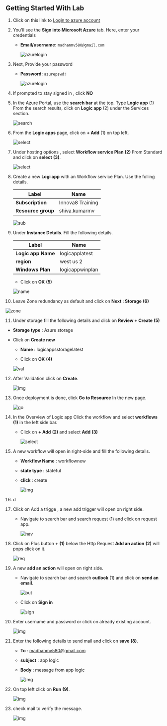 ## Getting Started With Lab

1. Click on this link to [Login to azure account](https://portal.azure.com/#home)

2. You'll see the **Sign into Microsoft Azure** tab. Here, enter your credentials
   
      - **Email/username:** `madhanmv580@gmail.com`
      
        ![azurelogin](../functionapp/images/3.png)

3. Next, Provide your password

   - **Password:** `azurepswd!`
     
     ![azurelogin](../functionapp/images/4.png)

4. If prompted to stay signed in , click **NO**

5. In the Azure Portal, use the **search bar** at the top. Type **Logic app** (1) From the search results, click on **Logic app** (2) under the Services section.

   ![search](images/1.png)

6. From the **Logic apps** page, click on **+ Add** (1) on top left.

   ![select](images/2.png)

7. Under hosting options , select **Workflow service Plan** **(2)** From Standard and click on **select** **(3)**.

   ![select](images/3.png)

8. Create a new **Logi app** with an Workflow service Plan. Use the folling details.

   |Label|Name|
   |---|---|
   |**Subscription**|Innova8 Training|
   |**Resource group**|shiva.kumarmv|

   ![sub](images/4.png)

9. Under **Instance Details**. Fill the following details.

   |Label|Name|
   |---|---|
   |**Logic app Name**|logicapplatest|
   |**region**|west us 2|
   |**Windows Plan**|logicappwinplan|

   - Click on **OK** **(5)**


   ![name](images/5.png)

10. Leave Zone redundancy as default and click on **Next : Storage** **(6)**

   ![zone](images/6.png)

11. Under storage fill the following details and click on **Review + Create** **(5)**

   - **Storage type** : Azure storage
     
   - Click on **Create new**

     - **Name** : logicappsstoragelatest
    
     - Click on **OK** **(4)**
    
     ![val](images/7.png)

12. After Validation click on **Create**.

    ![img](images/8.png)

13. Once deployment is done, click **Go to Resource**  In the new page.

    ![go](images/9.png)

14. In the Overview of Logic app Click the workflow and select **workflows** **(1)** in the left side bar.

    - Click on **+ Add** **(2)** and select **Add** **(3)**

      ![select](images/10.png)

15. A new workflow will open in right-side and fill the following details.

    - **Workflow Name** : workflownew
      
    - **state type** : stateful
   
    - **click** : create

      ![img](images/11.png)

16. d

17. Click on Add a trigge , a new add trigger will open on right side.

    - Navigate to search bar and search request (1) and click on request app.
   
      ![nav](images/12.png)

18. Click on Plus button **+** **(1)** below the Http Request **Add an action** **(2)** will pops click on it.

    ![req](images/13.png)

19. A new **add an action** will open on right side.

    - Navigate to search bar and search **outlook** (1) and click on **send an email**.

      ![out](images/14.png)

    - Click on **Sign in**
   
      ![sign](images/15.png)

20. Enter username and password or click on already existing account.

    ![img](images/16.png)

21. Enter the following details to send mail and click on **save** **(8)**.

     - **To** : madhanmv580@gmail.com
   
     - **subject** : app logic
   
     - **Body** : message from app logic
   
       ![img](images/17.png)

22. On top left click on **Run** **(9)**.

    ![img](images/18.png)

23. check mail to verify the message.

    ![img](images/output.png)





    
    


